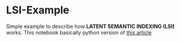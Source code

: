 # LSI-Example

Simple example to describe how __LATENT SEMANTIC INDEXING (LSI)__ works. This notebook basically python version of [this article](https://github.com/khyrulimam/LSI-Example/blob/master/LSI-Eg.pdf)
